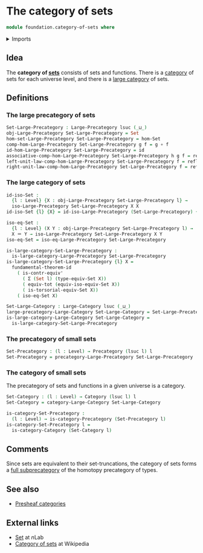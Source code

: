 # The category of sets

```agda
module foundation.category-of-sets where
```

<details><summary>Imports</summary>

```agda
open import category-theory.categories
open import category-theory.isomorphisms-in-large-precategories
open import category-theory.large-categories
open import category-theory.large-precategories
open import category-theory.precategories

open import foundation.dependent-pair-types
open import foundation.fundamental-theorem-of-identity-types
open import foundation.isomorphisms-of-sets
open import foundation.sets
open import foundation.universe-levels

open import foundation-core.contractible-types
open import foundation-core.function-types
open import foundation-core.functoriality-dependent-pair-types
open import foundation-core.identity-types
```

</details>

## Idea

The **category of [sets](foundation-core.sets.md)** consists of sets and
functions. There is a [category](category-theory.categories.md) of sets for each
universe level, and there is a
[large category](category-theory.large-categories.md) of sets.

## Definitions

### The large precategory of sets

```agda
Set-Large-Precategory : Large-Precategory lsuc (_⊔_)
obj-Large-Precategory Set-Large-Precategory = Set
hom-set-Large-Precategory Set-Large-Precategory = hom-Set
comp-hom-Large-Precategory Set-Large-Precategory g f = g ∘ f
id-hom-Large-Precategory Set-Large-Precategory = id
associative-comp-hom-Large-Precategory Set-Large-Precategory h g f = refl
left-unit-law-comp-hom-Large-Precategory Set-Large-Precategory f = refl
right-unit-law-comp-hom-Large-Precategory Set-Large-Precategory f = refl
```

### The large category of sets

```agda
id-iso-Set :
  {l : Level} {X : obj-Large-Precategory Set-Large-Precategory l} →
  iso-Large-Precategory Set-Large-Precategory X X
id-iso-Set {l} {X} = id-iso-Large-Precategory (Set-Large-Precategory) {l} {X}

iso-eq-Set :
  {l : Level} (X Y : obj-Large-Precategory Set-Large-Precategory l) →
  X ＝ Y → iso-Large-Precategory Set-Large-Precategory X Y
iso-eq-Set = iso-eq-Large-Precategory Set-Large-Precategory

is-large-category-Set-Large-Precategory :
  is-large-category-Large-Precategory Set-Large-Precategory
is-large-category-Set-Large-Precategory {l} X =
  fundamental-theorem-id
    ( is-contr-equiv'
      ( Σ (Set l) (type-equiv-Set X))
      ( equiv-tot (equiv-iso-equiv-Set X))
      ( is-torsorial-equiv-Set X))
    ( iso-eq-Set X)

Set-Large-Category : Large-Category lsuc (_⊔_)
large-precategory-Large-Category Set-Large-Category = Set-Large-Precategory
is-large-category-Large-Category Set-Large-Category =
  is-large-category-Set-Large-Precategory
```

### The precategory of small sets

```agda
Set-Precategory : (l : Level) → Precategory (lsuc l) l
Set-Precategory = precategory-Large-Precategory Set-Large-Precategory
```

### The category of small sets

The precategory of sets and functions in a given universe is a category.

```agda
Set-Category : (l : Level) → Category (lsuc l) l
Set-Category = category-Large-Category Set-Large-Category

is-category-Set-Precategory :
  (l : Level) → is-category-Precategory (Set-Precategory l)
is-category-Set-Precategory l =
  is-category-Category (Set-Category l)
```

## Comments

Since sets are equivalent to their set-truncations, the category of sets forms a
[full subprecategory](category-theory.full-large-subprecategories.md) of the
homotopy precategory of types.

## See also

- [Presheaf categories](category-theory.presheaf-categories.md)

## External links

- [Set](https://ncatlab.org/nlab/show/Set) at $n$Lab
- [Category of sets](https://en.wikipedia.org/wiki/Category_of_sets) at
  Wikipedia

